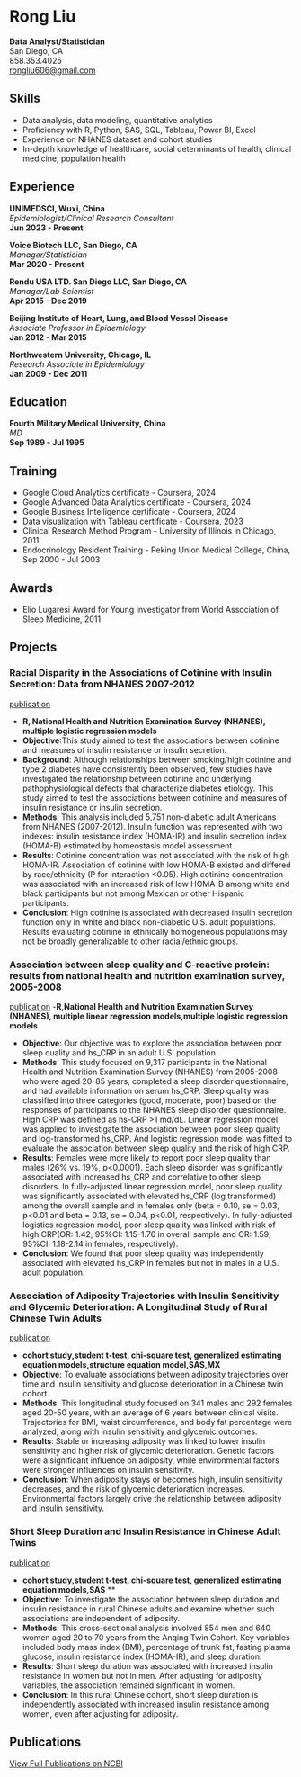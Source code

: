 # Rong Liu  
**Data Analyst/Statistician**  
San Diego, CA  
858.353.4025  
rongliu606@gmail.com  

## Skills
- Data analysis, data modeling, quantitative analytics  
- Proficiency with R, Python, SAS, SQL, Tableau, Power BI, Excel  
- Experience on NHANES dataset and cohort studies  
- In-depth knowledge of healthcare, social determinants of health, clinical medicine, population health  

## Experience
**UNIMEDSCI, Wuxi, China**  
_Epidemiologist/Clinical Research Consultant_  
**Jun 2023 - Present**

**Voice Biotech LLC, San Diego, CA**  
_Manager/Statistician_  
**Mar 2020 - Present**

**Rendu USA LTD. San Diego LLC, San Diego, CA**  
_Manager/Lab Scientist_  
**Apr 2015 - Dec 2019**

**Beijing Institute of Heart, Lung, and Blood Vessel Disease**  
_Associate Professor in Epidemiology_  
**Jan 2012 - Mar 2015**

**Northwestern University, Chicago, IL**  
_Research Associate in Epidemiology_  
**Jan 2009 - Dec 2011**

## Education
**Fourth Military Medical University, China**  
_MD_  
**Sep 1989 - Jul 1995**

## Training
- Google Cloud Analytics certificate - Coursera, 2024  
- Google Advanced Data Analytics certificate - Coursera, 2024  
- Google Business Intelligence certificate - Coursera, 2024  
- Data visualization with Tableau certificate - Coursera, 2023  
- Clinical Research Method Program - University of Illinois in Chicago, 2011  
- Endocrinology Resident Training - Peking Union Medical College, China, Sep 2000 - Jul 2003  

## Awards
- Elio Lugaresi Award for Young Investigator from World Association of Sleep Medicine, 2011  

## Projects
### **Racial Disparity in the Associations of Cotinine with Insulin Secretion: Data from NHANES 2007-2012**
[publication](https://journals.plos.org/plosone/article?id=10.1371/journal.pone.0167260)
- **R, National Health and Nutrition Examination Survey (NHANES), multiple logistic regression models** 
- **Objective**:This study aimed to test the associations between cotinine and measures of insulin resistance or insulin secretion. 
- **Background**: Although relationships between smoking/high cotinine and type 2 diabetes have consistently been observed, few studies have investigated the relationship between cotinine and underlying pathophysiological defects that characterize diabetes etiology. This study aimed to test the associations between cotinine and measures of insulin resistance or insulin secretion.
- **Methods**: This analysis included 5,751 non-diabetic adult Americans from NHANES (2007-2012). Insulin function was represented with two indexes: insulin resistance index (HOMA-IR) and insulin secretion index (HOMA-B) estimated by homeostasis model assessment.
- **Results**: Cotinine concentration was not associated with the risk of high HOMA-IR. Association of cotinine with low HOMA-B existed and differed by race/ethnicity (P for interaction <0.05). High cotinine concentration was associated with an increased risk of low HOMA-B among white and black participants but not among Mexican or other Hispanic participants.
- **Conclusion**: High cotinine is associated with decreased insulin secretion function only in white and black non-diabetic U.S. adult populations. Results evaluating cotinine in ethnically homogeneous populations may not be broadly generalizable to other racial/ethnic groups.

### **Association between sleep quality and C-reactive protein: results from national health and nutrition examination survey, 2005-2008**
[publication](https://www.ncbi.nlm.nih.gov/pmc/articles/PMC3963926/)
-**R,National Health and Nutrition Examination Survey (NHANES), multiple linear regression models,multiple logistic regression models**
- **Objective**: Our objective was to explore the association between poor sleep quality and hs_CRP in an adult U.S. population.
- **Methods**: This study focused on 9,317 participants in the National Health and Nutrition Examination Survey (NHANES) from 2005-2008 who were aged 20-85 years, completed a sleep disorder questionnaire, and had available information on serum hs_CRP. Sleep quality was classified into three categories (good, moderate, poor) based on the responses of participants to the NHANES sleep disorder questionnaire. High CRP was defined as hs-CRP >1 md/dL. Linear regression model was applied to investigate the association between poor sleep quality and log-transformed hs_CRP. And logistic regression model was fitted to evaluate the association between sleep quality and the risk of high CRP.
- **Results**: Females were more likely to report poor sleep quality than males (26% vs. 19%, p<0.0001). Each sleep disorder was significantly associated with increased hs_CRP and correlative to other sleep disorders. In fully-adjusted linear regression model, poor sleep quality was significantly associated with elevated hs_CRP (log transformed) among the overall sample and in females only (beta = 0.10, se = 0.03, p<0.01 and beta = 0.13, se = 0.04, p<0.01, respectively). In fully-adjusted logistics regression model, poor sleep quality was linked with risk of high CRP(OR: 1.42, 95%CI: 1.15-1.76 in overall sample and OR: 1.59, 95%CI: 1.18-2.14 in females, respectively).
- **Conclusion**: We found that poor sleep quality was independently associated with elevated hs_CRP in females but not in males in a U.S. adult population.

  
### **Association of Adiposity Trajectories with Insulin Sensitivity and Glycemic Deterioration: A Longitudinal Study of Rural Chinese Twin Adults**
[publication](https://www.ncbi.nlm.nih.gov/pmc/articles/PMC3379613/)
- **cohort study,student t-test, chi-square test, generalized estimating equation models,structure equation model,SAS,MX** 
- **Objective**: To evaluate associations between adiposity trajectories over time and insulin sensitivity and glucose deterioration in a Chinese twin cohort.
- **Methods**: This longitudinal study focused on 341 males and 292 females aged 20-50 years, with an average of 6 years between clinical visits. Trajectories for BMI, waist circumference, and body fat percentage were analyzed, along with insulin sensitivity and glycemic outcomes.
- **Results**: Stable or increasing adiposity was linked to lower insulin sensitivity and higher risk of glycemic deterioration. Genetic factors were a significant influence on adiposity, while environmental factors were stronger influences on insulin sensitivity.
- **Conclusion**: When adiposity stays or becomes high, insulin sensitivity decreases, and the risk of glycemic deterioration increases. Environmental factors largely drive the relationship between adiposity and insulin sensitivity.

### **Short Sleep Duration and Insulin Resistance in Chinese Adult Twins**
[publication](https://pubmed.ncbi.nlm.nih.gov/21940204/)
- **cohort study,student t-test, chi-square test, generalized estimating equation models,SAS** **
- **Objective**: To investigate the association between sleep duration and insulin resistance in rural Chinese adults and examine whether such associations are independent of adiposity.
- **Methods**: This cross-sectional analysis involved 854 men and 640 women aged 20 to 70 years from the Anqing Twin Cohort. Key variables included body mass index (BMI), percentage of trunk fat, fasting plasma glucose, insulin resistance index (HOMA-IR), and sleep duration.
- **Results**: Short sleep duration was associated with increased insulin resistance in women but not in men. After adjusting for adiposity variables, the association remained significant in women.
- **Conclusion**: In this rural Chinese cohort, short sleep duration is independently associated with increased insulin resistance among women, even after adjusting for adiposity.



## Publications
[View Full Publications on NCBI](https://www.ncbi.nlm.nih.gov/myncbi/1xCCnkAeuankd/bibliography/public/)
